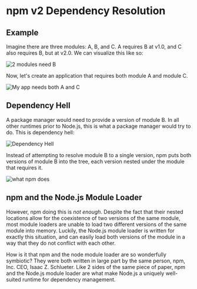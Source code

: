 <!--
title: 02 - npm v2
featured: true
-->

# npm v2 Dependency Resolution

## Example

Imagine there are three modules: A, B, and C. A requires
B at v1.0, and C also requires B, but at v2.0. We can
visualize this like so:

![2 modules need B](/images/how-npm-works/deps1.png)

Now, let's create an application that requires both module
A and module C.

![My app needs both A and C](/images/how-npm-works/deps2.png)

## Dependency Hell

A package manager would need to provide a version of
module B. In all other runtimes prior to Node.js, this is
what a package manager would try to do. This is dependency hell:

![Dependency Hell](/images/how-npm-works/deps3.png)

Instead of attempting to resolve module B to a single version,
npm puts both versions of module B into the tree, each version
nested under the module that requires it.

![what npm does](/images/how-npm-works/deps4.png)

## npm and the Node.js Module Loader

However, npm doing this is *not enough*. Despite the fact that
their nested locations allow for the coexistence of two versions
of the same module, most module loaders are unable to load two
different versions of the same module into memory. Luckily, the
Node.js module loader is written for exactly this situation, and
can easily load both versions of the module in a way that they do
not conflict with each other.

How is it that npm and the node module loader are so wonderfully 
symbiotic? They were both written in large part by the same person,
npm, Inc. CEO, Isaac Z. Schlueter. Like 2 sides of the same piece of 
paper, npm and the Node.js module loader are what make Node.js
a uniquely well-suited runtime for dependency management.
